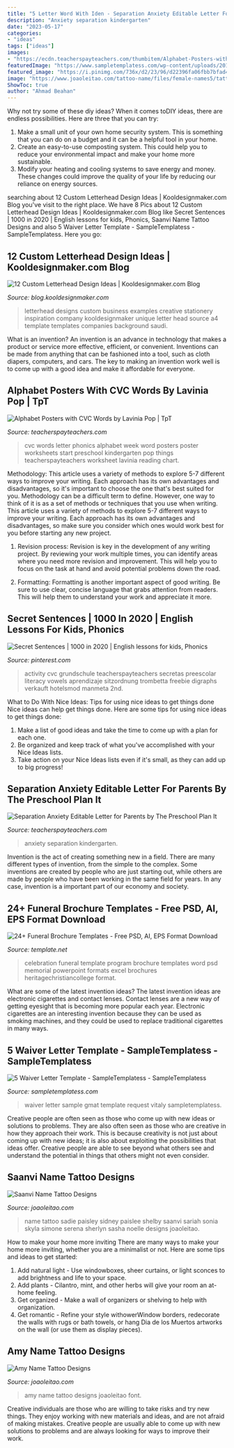 ```yaml
---
title: "5 Letter Word With Iden - Separation Anxiety Editable Letter For Parents By The Preschool Plan It"
description: "Anxiety separation kindergarten"
date: "2023-05-17"
categories:
- "ideas"
tags: ["ideas"]
images:
- "https://ecdn.teacherspayteachers.com/thumbitem/Alphabet-Posters-with-CVC-Words-014219500-1383516385-1500873620/original-957417-3.jpg"
featuredImage: "https://www.sampletemplatess.com/wp-content/uploads/2018/02/waiver-letter-template-casan-unique-vitaly-s-gmat-waiver-request-letter-sample-of-waiver-letter-template-tkehh.jpg"
featured_image: "https://i.pinimg.com/736x/d2/23/96/d22396fa06fbb7bfad4564a3b750f32f.jpg"
image: "https://www.joaoleitao.com/tattoo-name/files/female-names5/tattoo-design-name-amy-22.png"
ShowToc: true
author: "Ahmad Beahan"
---
```



Why not try some of these diy ideas?
When it comes toDIY ideas, there are endless possibilities. Here are three that you can try: 
1) Make a small unit of your own home security system. This is something that you can do on a budget and it can be a helpful tool in your home.
2) Create an easy-to-use composting system. This could help you to reduce your environmental impact and make your home more sustainable.
3) Modify your heating and cooling systems to save energy and money. These changes could improve the quality of your life by reducing our reliance on energy sources.

	

		
searching about 12 Custom Letterhead Design Ideas | Kooldesignmaker.com Blog you've visit to the right place. We have 8 Pics about 12 Custom Letterhead Design Ideas | Kooldesignmaker.com Blog like Secret Sentences | 1000 in 2020 | English lessons for kids, Phonics, Saanvi Name Tattoo Designs and also 5 Waiver Letter Template - SampleTemplatess - SampleTemplatess. Here you go:
		
    
## 12 Custom Letterhead Design Ideas | Kooldesignmaker.com Blog

<img loading=lazy src="http://blog.kooldesignmaker.com/wp-content/uploads/2014/04/Letterhead-Design-9.jpg" onerror="this.onerror=null;this.src='https://tse3.mm.bing.net/th?id=OIP.PfRJYE0ksXsCL2Q2rGwU0gHaJl&amp;pid=15.1';" alt="12 Custom Letterhead Design Ideas | Kooldesignmaker.com Blog">

_Source: blog.kooldesignmaker.com_

>letterhead designs custom business examples creative stationery inspiration company kooldesignmaker unique letter head source a4 template templates companies background saudi. 

	

What is an invention?
An invention is an advance in technology that makes a product or service more effective, efficient, or convenient. Inventions can be made from anything that can be fashioned into a tool, such as cloth diapers, computers, and cars. The key to making an invention work well is to come up with a good idea and make it affordable for everyone.

    
## Alphabet Posters With CVC Words By Lavinia Pop | TpT

<img loading=lazy src="https://ecdn.teacherspayteachers.com/thumbitem/Alphabet-Posters-with-CVC-Words-014219500-1383516385-1500873620/original-957417-3.jpg" onerror="this.onerror=null;this.src='https://tse3.mm.bing.net/th?id=OIP.Tg_L5l7abi9oWoJh2mmxiwAAAA&amp;pid=15.1';" alt="Alphabet Posters with CVC Words by Lavinia Pop | TpT">

_Source: teacherspayteachers.com_

>cvc words letter phonics alphabet week word posters poster worksheets start preschool kindergarten pop things teacherspayteachers worksheet lavinia reading chart. 

	

Methodology: This article uses a variety of methods to explore 5-7 different ways to improve your writing. Each approach has its own advantages and disadvantages, so it's important to choose the one that's best suited for you.
Methodology can be a difficult term to define. However, one way to think of it is as a set of methods or techniques that you use when writing. This article uses a variety of methods to explore 5-7 different ways to improve your writing. Each approach has its own advantages and disadvantages, so make sure you consider which ones would work best for you before starting any new project.
1) Revision process: Revision is key in the development of any writing project. By reviewing your work multiple times, you can identify areas where you need more revision and improvement. This will help you to focus on the task at hand and avoid potential problems down the road.

2) Formatting: Formatting is another important aspect of good writing. Be sure to use clear, concise language that grabs attention from readers. This will help them to understand your work and appreciate it more.

    
## Secret Sentences | 1000 In 2020 | English Lessons For Kids, Phonics

<img loading=lazy src="https://i.pinimg.com/736x/d2/23/96/d22396fa06fbb7bfad4564a3b750f32f.jpg" onerror="this.onerror=null;this.src='https://tse1.mm.bing.net/th?id=OIP.Iv5OHG-SC4EumMJTyTCzZwHaH2&amp;pid=15.1';" alt="Secret Sentences | 1000 in 2020 | English lessons for kids, Phonics">

_Source: pinterest.com_

>activity cvc grundschule teacherspayteachers secretas preescolar literacy vowels aprendizaje sitzordnung trombetta freebie digraphs verkauft hotelsmod manmeta 2nd. 

	

What to Do With Nice Ideas: Tips for using nice ideas to get things done
Nice ideas can help get things done. Here are some tips for using nice ideas to get things done: 
1. Make a list of good ideas and take the time to come up with a plan for each one.
2. Be organized and keep track of what you've accomplished with your Nice Ideas lists.
3. Take action on your Nice Ideas lists even if it's small, as they can add up to big progress!

    
## Separation Anxiety Editable Letter For Parents By The Preschool Plan It

<img loading=lazy src="https://ecdn.teacherspayteachers.com/thumbitem/Separation-Anxiety-Editable-Letter-for-Parents-1415564-1568384758/original-1415564-4.jpg" onerror="this.onerror=null;this.src='https://tse3.mm.bing.net/th?id=OIP.eQnyDrEYtd_6V7LG-f_gIQAAAA&amp;pid=15.1';" alt="Separation Anxiety Editable Letter for Parents by The Preschool Plan It">

_Source: teacherspayteachers.com_

>anxiety separation kindergarten. 

	

Invention is the act of creating something new in a field. There are many different types of invention, from the simple to the complex. Some inventions are created by people who are just starting out, while others are made by people who have been working in the same field for years. In any case, invention is a important part of our economy and society.

    
## 24+ Funeral Brochure Templates - Free PSD, AI, EPS Format Download

<img loading=lazy src="https://images.template.net/wp-content/uploads/2016/06/06110246/Celebration-of-life-Funeral-Brochure.jpg" onerror="this.onerror=null;this.src='https://tse1.mm.bing.net/th?id=OIP.YoyUqDtB6L9cpUaZEUI7pwHaHs&amp;pid=15.1';" alt="24+ Funeral Brochure Templates - Free PSD, AI, EPS Format Download">

_Source: template.net_

>celebration funeral template program brochure templates word psd memorial powerpoint formats excel brochures heritagechristiancollege format. 

	

What are some of the latest invention ideas?
The latest invention ideas are electronic cigarettes and contact lenses. Contact lenses are a new way of getting eyesight that is becoming more popular each year. Electronic cigarettes are an interesting invention because they can be used as smoking machines, and they could be used to replace traditional cigarettes in many ways.

    
## 5 Waiver Letter Template - SampleTemplatess - SampleTemplatess

<img loading=lazy src="https://www.sampletemplatess.com/wp-content/uploads/2018/02/waiver-letter-template-casan-unique-vitaly-s-gmat-waiver-request-letter-sample-of-waiver-letter-template-tkehh.jpg" onerror="this.onerror=null;this.src='https://tse2.mm.bing.net/th?id=OIP.J0VfY9E50-lfziWQuKqepAAAAA&amp;pid=15.1';" alt="5 Waiver Letter Template - SampleTemplatess - SampleTemplatess">

_Source: sampletemplatess.com_

>waiver letter sample gmat template request vitaly sampletemplatess. 

	

Creative people are often seen as those who come up with new ideas or solutions to problems. They are also often seen as those who are creative in how they approach their work. This is because creativity is not just about coming up with new ideas; it is also about exploiting the possibilities that ideas offer. Creative people are able to see beyond what others see and understand the potential in things that others might not even consider.

    
## Saanvi Name Tattoo Designs

<img loading=lazy src="https://www.joaoleitao.com/tattoo-name/files/female-names4/tattoo-design-name-saanvi-08.png" onerror="this.onerror=null;this.src='https://tse2.mm.bing.net/th?id=OIP.S9id3XgOSf1n63lKBxzPvwHaE8&amp;pid=15.1';" alt="Saanvi Name Tattoo Designs">

_Source: joaoleitao.com_

>name tattoo sadie paisley sidney paislee shelby saanvi sariah sonia skyla simone serena sherlyn sasha noelle designs joaoleitao. 

	

How to make your home more inviting
There are many ways to make your home more inviting, whether you are a minimalist or not. Here are some tips and ideas to get started:
1. Add natural light - Use windowboxes, sheer curtains, or light sconces to add brightness and life to your space.
2. Add plants - Cilantro, mint, and other herbs will give your room an at-home feeling.
3. Get organized - Make a wall of organizers or shelving to help with organization.
4. Get romantic - Refine your style withowerWindow borders, redecorate the walls with rugs or bath towels, or hang Dia de los Muertos artworks on the wall (or use them as display pieces).

    
## Amy Name Tattoo Designs

<img loading=lazy src="https://www.joaoleitao.com/tattoo-name/files/female-names5/tattoo-design-name-amy-22.png" onerror="this.onerror=null;this.src='https://tse3.mm.bing.net/th?id=OIP.QJECUBBJ_EyEzb_NlVukCgHaE2&amp;pid=15.1';" alt="Amy Name Tattoo Designs">

_Source: joaoleitao.com_

>amy name tattoo designs joaoleitao font. 

	

Creative individuals are those who are willing to take risks and try new things. They enjoy working with new materials and ideas, and are not afraid of making mistakes. Creative people are usually able to come up with new solutions to problems and are always looking for ways to improve their work.

